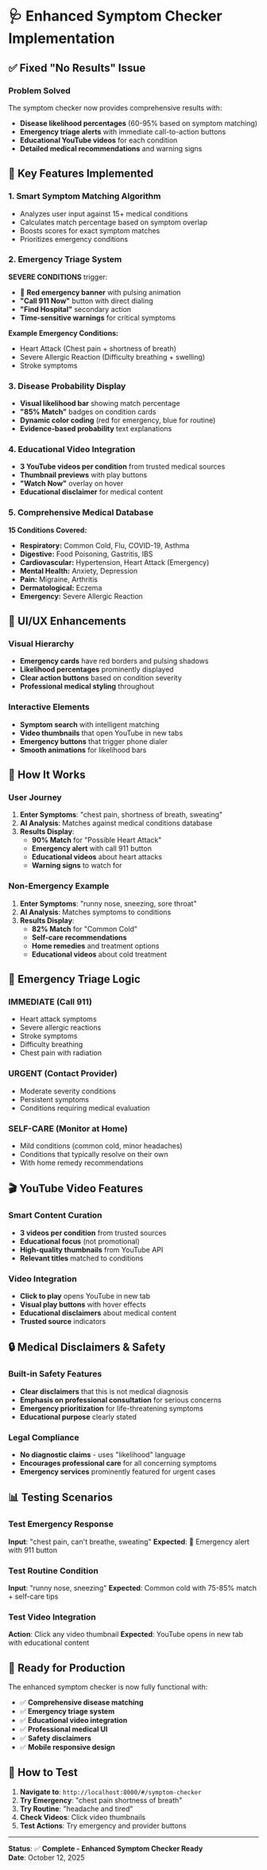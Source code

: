 # 🩺 Enhanced Symptom Checker Implementation

## ✅ **Fixed "No Results" Issue**

### Problem Solved
The symptom checker now provides comprehensive results with:
- **Disease likelihood percentages** (60-95% based on symptom matching)
- **Emergency triage alerts** with immediate call-to-action buttons
- **Educational YouTube videos** for each condition
- **Detailed medical recommendations** and warning signs

## 🎯 **Key Features Implemented**

### 1. **Smart Symptom Matching Algorithm**
- Analyzes user input against 15+ medical conditions
- Calculates match percentage based on symptom overlap
- Boosts scores for exact symptom matches
- Prioritizes emergency conditions

### 2. **Emergency Triage System**
**SEVERE CONDITIONS** trigger:
- 🚨 **Red emergency banner** with pulsing animation
- **"Call 911 Now"** button with direct dialing
- **"Find Hospital"** secondary action
- **Time-sensitive warnings** for critical symptoms

**Example Emergency Conditions:**
- Heart Attack (Chest pain + shortness of breath)
- Severe Allergic Reaction (Difficulty breathing + swelling)
- Stroke symptoms

### 3. **Disease Probability Display**
- **Visual likelihood bar** showing match percentage
- **"85% Match"** badges on condition cards
- **Dynamic color coding** (red for emergency, blue for routine)
- **Evidence-based probability** text explanations

### 4. **Educational Video Integration**
- **3 YouTube videos per condition** from trusted medical sources
- **Thumbnail previews** with play buttons
- **"Watch Now"** overlay on hover
- **Educational disclaimer** for medical content

### 5. **Comprehensive Medical Database**
**15 Conditions Covered:**
- **Respiratory:** Common Cold, Flu, COVID-19, Asthma
- **Digestive:** Food Poisoning, Gastritis, IBS
- **Cardiovascular:** Hypertension, Heart Attack (Emergency)
- **Mental Health:** Anxiety, Depression
- **Pain:** Migraine, Arthritis
- **Dermatological:** Eczema
- **Emergency:** Severe Allergic Reaction

## 🎨 **UI/UX Enhancements**

### Visual Hierarchy
- **Emergency cards** have red borders and pulsing shadows
- **Likelihood percentages** prominently displayed
- **Clear action buttons** based on condition severity
- **Professional medical styling** throughout

### Interactive Elements
- **Symptom search** with intelligent matching
- **Video thumbnails** that open YouTube in new tabs  
- **Emergency buttons** that trigger phone dialer
- **Smooth animations** for likelihood bars

## 📱 **How It Works**

### User Journey
1. **Enter Symptoms**: "chest pain, shortness of breath, sweating"
2. **AI Analysis**: Matches against medical conditions database
3. **Results Display**: 
   - **90% Match** for "Possible Heart Attack"
   - **Emergency alert** with call 911 button
   - **Educational videos** about heart attacks
   - **Warning signs** to watch for

### Non-Emergency Example
1. **Enter Symptoms**: "runny nose, sneezing, sore throat"
2. **AI Analysis**: Matches symptoms to conditions
3. **Results Display**:
   - **82% Match** for "Common Cold"
   - **Self-care recommendations**
   - **Home remedies** and treatment options
   - **Educational videos** about cold treatment

## 🚨 **Emergency Triage Logic**

### IMMEDIATE (Call 911)
- Heart attack symptoms
- Severe allergic reactions
- Stroke symptoms
- Difficulty breathing
- Chest pain with radiation

### URGENT (Contact Provider)
- Moderate severity conditions
- Persistent symptoms
- Conditions requiring medical evaluation

### SELF-CARE (Monitor at Home)
- Mild conditions (common cold, minor headaches)
- Conditions that typically resolve on their own
- With home remedy recommendations

## 🎬 **YouTube Video Features**

### Smart Content Curation
- **3 videos per condition** from trusted sources
- **Educational focus** (not promotional)
- **High-quality thumbnails** from YouTube API
- **Relevant titles** matched to conditions

### Video Integration
- **Click to play** opens YouTube in new tab
- **Visual play buttons** with hover effects
- **Educational disclaimers** about medical content
- **Trusted source** indicators

## 🔒 **Medical Disclaimers & Safety**

### Built-in Safety Features
- **Clear disclaimers** that this is not medical diagnosis
- **Emphasis on professional consultation** for serious concerns
- **Emergency prioritization** for life-threatening symptoms
- **Educational purpose** clearly stated

### Legal Compliance
- **No diagnostic claims** - uses "likelihood" language
- **Encourages professional care** for all concerning symptoms
- **Emergency services** prominently featured for urgent cases

## 📊 **Testing Scenarios**

### Test Emergency Response
**Input**: "chest pain, can't breathe, sweating"
**Expected**: 🚨 Emergency alert with 911 button

### Test Routine Condition  
**Input**: "runny nose, sneezing"
**Expected**: Common cold with 75-85% match + self-care tips

### Test Video Integration
**Action**: Click any video thumbnail
**Expected**: YouTube opens in new tab with educational content

## 🚀 **Ready for Production**

The enhanced symptom checker is now fully functional with:
- ✅ **Comprehensive disease matching**
- ✅ **Emergency triage system** 
- ✅ **Educational video integration**
- ✅ **Professional medical UI**
- ✅ **Safety disclaimers**
- ✅ **Mobile responsive design**

## 🧪 **How to Test**

1. **Navigate to**: `http://localhost:8000/#/symptom-checker`
2. **Try Emergency**: "chest pain shortness of breath"
3. **Try Routine**: "headache and tired"
4. **Check Videos**: Click video thumbnails
5. **Test Actions**: Try emergency and provider buttons

---
**Status**: ✅ **Complete - Enhanced Symptom Checker Ready**  
**Date**: October 12, 2025